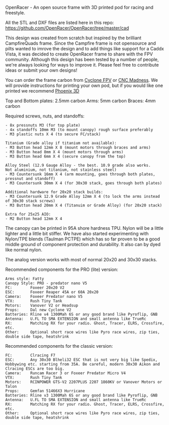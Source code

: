 OpenRacer - An open source frame with 3D printed pod for racing and freestyle.

All the STL and DXF files are listed here in this repo:
https://github.com/OpenRacer/OpenRacer/tree/master/cad

This design was created from scratch but inspired by the brilliant CampfireQuads frame. Since the Campfire frame is not opensource and pilts wanted to imrove the design and to add things like support for a Caddx Vista, it was decided to create OpenRacer frame to share with the FPV community. Although this design has been tested by a number of people, we're always looking for ways to improve it. Please feel free to contribute ideas or submit your own designs!

You can order the frame carbon from [Cyclone FPV](https://www.cyclonefpv.com/collections/cyclone-fpv-frames-and-kits/products/openracer-5-inch-racing-frame) or [CNC Madness](https://cncmadness.com/). We will provide instructions for printing your own pod, but if you would like one printed we recommend [Phoenix 3D](https://www.phx-3d.com/)

Top and Bottom plates: 2.5mm carbon
Arms: 5mm carbon
Braces: 4mm carbon

Required screws, nuts, and standoffs:
```
- 8x pressnuts M3 (for top plate)
- 4x standoffs 10mm M3 (to mount canopy) rough surface preferably
- M3 plastic nuts X 4 (to secure FC/stack)

Titanium (Grade alloy if titanium not available):
- M3 Button head 12mm X 8 (mount motors through braces and arms)
- M3 Button head 8mm X 4 (mount motors through arms)
- M3 Button head 6mm X 4 (secure canopy from the top)

Alloy Steel (12.9 Gauge Alloy - the best. 10.9 grade also works.
Not aluminium, not titanium, not stainless steel)
- M3 Countersunk 16mm X 4 (arm mounting, goes through both plates, pressnut and standoff)
- M3 Countersunk 30mm X 4 (for 30x30 stack, goes through both plates)

Additional hardware for 20x20 stack builds:
- M3 Countersunk 12.9 Grade Alloy 12mm X 4 (to lock the arms instead of 30x30 stack screws)
- M3 Button head 20mm X 4 (Titanuim or Grade Alloy) (for 20x20 stack)

Extra for 25x25 AIO:
- M2 Button head 12mm X 4
```

The canopy can be printed in 95A shore hardness TPU. Nylon will be a little lighter and a little bit stiffer. We have also started experimenting with Nylon/TPE blends (Taulman PCTPE) which has so far proven to be a good middle ground of component protection and durability. It also can by dyed like normal nylon.

The analog version works with most of normal 20x20 and 30x30 stacks.

Recommended components for the PRO (lite) version:
```
Arms style: Fatty
Canopy Style: PRO - predator nano V5
FC:        Foxeer 20x20 V2
ESC:       Foxeer Reaper 45A or 60A 20x20
Camera:    Foxeer Predator nano V5
VTX:       Rush Tiny Tank
Motors:    Vanover V2 or Headsup
Props:     Dal new Cyclone V2
Batteries: Rline v4 1300Mah 6S or any good brand like Pyroflip, GNB
Antenna:   U.FL TO SMA EXTENSION and small antenna like TrueRc
RX:        Matching RX for your radio. Ghost, Tracer, ELRS, Crossfire, etc.
Other:     Optional short race wires like Pyro race wires, zip ties, double side tape, heatshrink
```


Recommended components for the classic version:
```
FC:        Clracing F7
ESC:       Any 30x30 Blheli32 ESC that is not very big like Spedix, Hobbywing etc. starting from 35A. Be careful, modern 30x30 Aikon and Clracing ESCs are too big. 
Camera:    Runcam Racer 3 or Foxeer Predator Micro V4
VTX:       Rush Tiny Tank
Motors:    RCINPOWER GTS-V2 2207PLUS 2207 1860KV or Vanover Motors or Talon
Props:     Gemfan 51466X3 Hurricane
Batteries: Rline v3 1300Mah 6S or any good brand like Pyroflip, GNB
Antenna:   U.FL TO SMA EXTENSION and small antenna like TrueRc
RX:        Matching RX for your radio. Ghost, Tracer, ELRS, Crossfire, etc.
Other:     Optional short race wires like Pyro race wires, zip ties, double side tape, heatshrink
```


